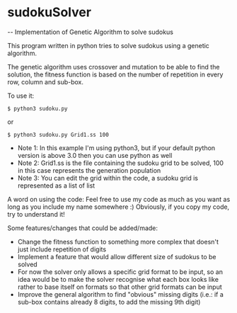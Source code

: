 # sudokuSolver
-- Implementation of Genetic Algorithm to solve sudokus



This program written in python tries to solve sudokus using a genetic algorithm.

The genetic algorithm uses crossover and mutation to be able to find the solution, the fitness function is based on the number of repetition in every row, column and sub-box.

To use it: 

	$ python3 sudoku.py
or

	$ python3 sudoku.py Grid1.ss 100

* Note 1: In this example I'm using python3, but if your default python version is above 3.0 then you can use python as well
* Note 2: Grid1.ss is the file containing the sudoku grid to be solved, 100 in this case represents the generation population
* Note 3: You can edit the grid within the code, a sudoku grid is represented as a list of list

A word on using the code: Feel free to use my code as much as you want as long as you include my name somewhere :) Obviously, if you copy my code, try to understand it!

Some features/changes that could be added/made:
* Change the fitness function to something more complex that doesn't just include repetition of digits
* Implement a feature that would allow different size of sudokus to be solved
* For now the solver only allows a specific grid format to be input, so an idea would be to make the solver recognise what each box looks like rather to base itself on formats so that other grid formats can be input
* Improve the general algorithm to find "obvious" missing digits (i.e.: if a sub-box contains already 8 digits, to add the missing 9th digit)
